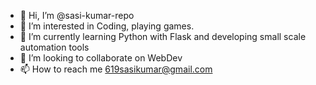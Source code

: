 - 👋 Hi, I’m @sasi-kumar-repo
- 👀 I’m interested in Coding, playing games.
- 🌱 I’m currently learning Python with Flask and developing small scale automation tools
- 💞️ I’m looking to collaborate on WebDev
- 📫 How to reach me 619sasikumar@gmail.com

<!---
sasi-kumar-repo/sasi-kumar-repo is a ✨ special ✨ repository because its `README.md` (this file) appears on your GitHub profile.
You can click the Preview link to take a look at your changes.
--->
